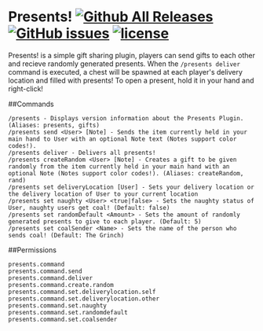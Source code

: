 # Presents! [![Github All Releases](https://img.shields.io/github/downloads/zerthick/Presents/total.svg)](https://github.com/Zerthick/Presents/releases) [![GitHub issues](https://img.shields.io/github/issues/zerthick/Presents.svg)](https://github.com/Zerthick/Presents/issues) [![license](https://img.shields.io/github/license/zerthick/Presents.svg)](https://github.com/Zerthick/Presents/blob/master/LICENSE.txt)
Presents! is a simple gift sharing plugin, players can send gifts to each other and recieve randomly generated presents. 
When the `/presents deliver` command is executed, a chest will be spawned at each player's delivery location and filled with presents! To open a present, hold it in your hand and right-click!
 
##Commands

    /presents - Displays version information about the Presents Plugin. (Aliases: presents, gifts)
    /presents send <User> [Note] - Sends the item currently held in your main hand to User with an optional Note text (Notes support color codes!).
    /presents deliver - Delivers all presents!
    /presents createRandom <User> [Note] - Creates a gift to be given randomly from the item currently held in your main hand with an optional Note (Notes support color codes!). (Aliases: createRandom, rand) 
    /presents set deliveryLocation [User] - Sets your delivery location or the delivery location of User to your current location
    /presents set naughty <User> <true|false> - Sets the naughty status of User, naughty users get coal! (Default: false)
    /presents set randomDefault <Amount> - Sets the amount of randomly generated presents to give to each player. (Default: 5)
    /presents set coalSender <Name> - Sets the name of the person who sends coal! (Default: The Grinch)
    
##Permissions
    
    presents.command
    presents.command.send
    presents.command.deliver
    presents.command.create.random
    presents.command.set.deliverylocation.self
    presents.command.set.deliverylocation.other
    presents.command.set.naughty
    presents.command.set.randomdefault
    presents.command.set.coalsender
